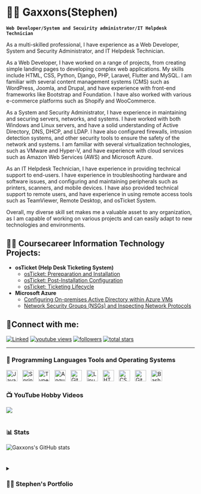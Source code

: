 # 🏄‍♂️ Gaxxons(Stephen)

**`Web Developer/System and Secuirity administrator/IT Helpdesk Technician`**

As a multi-skilled professional, I have experience as a Web Developer, System and Security Administrator, and IT Helpdesk Technician.

As a Web Developer, I have worked on a range of projects, from creating simple landing pages to developing complex web applications. My skills include HTML, CSS, Python, Django, PHP, Laravel, Flutter and MySQL. I am familiar with several content management systems (CMS) such as WordPress, Joomla, and Drupal, and have experience with front-end frameworks like Bootstrap and Foundation. I have also worked with various e-commerce platforms such as Shopify and WooCommerce.

As a System and Security Administrator, I have experience in maintaining and securing servers, networks, and systems. I have worked with both Windows and Linux servers, and have a solid understanding of Active Directory, DNS, DHCP, and LDAP. I have also configured firewalls, intrusion detection systems, and other security tools to ensure the safety of the network and systems. I am familiar with several virtualization technologies, such as VMware and Hyper-V, and have experience with cloud services such as Amazon Web Services (AWS) and Microsoft Azure.

As an IT Helpdesk Technician, I have experience in providing technical support to end-users. I have experience in troubleshooting hardware and software issues, and configuring and maintaining peripherals such as printers, scanners, and mobile devices. I have also provided technical support to remote users, and have experience in using remote access tools such as TeamViewer, Remote Desktop, and osTicket System.

Overall, my diverse skill set makes me a valuable asset to any organization, as I am capable of working on various projects and can easily adapt to new technologies and environments.

<h2>👨‍💻 Coursecareer Information Technology Projects:</h2>

- <b>osTicket (Help Desk Ticketing System)</b>
  - [osTicket: Prereparation and Installation](https://github.com/gaxxons/osticket-prep)
  - [osTicket: Post-Installation Configuration](https://github.com/gaxxons/osticket-post-install-config)
  - [osTicket: Ticketing Lifecycle ](https://github.com/gaxxons/osticketing)
- <b>Microsoft Azure</b>
  - [Configuring On-premises Active Directory within Azure VMs](https://github.com/joshmadakorcc/configure-ad)
  - [Network Security Groups (NSGs) and Inspecting Network Protocols](https://github.com/joshmadakorcc/azure-network-protocols)

<h2>🤳Connect with me:</h2>

[linkedin]: https://www.linkedin.com/in/stephen-gyamfi-donkor/

   <p align="left">
      <a href="https://www.linkedin.com/in/stephen-gyamfi-donkor/">
         <img alt="Linked" title="My LinkedIn Profile" src="https://custom-icon-badges.demolab.com/youtube/channel/subscribers/UC2WHjPDvbE6O328n17ZGcfg?color=%80D2E5&label=CONNECT&logo=video&logoColor=white&style=for-the-badge&labelColor=2986CC"/></a> 
      <a href="https://www.youtube.com/@SDCTechCasteeve">
         <img alt="youtube views" title="YouTube views" src="https://custom-icon-badges.demolab.com/youtube/channel/views/UC2WHjPDvbE6O328n17ZGcfg?color=%23E1AD0E&logo=eye&logoColor=white&style=for-the-badge&labelColor=C79600"/></a> 
      <a href="https://github.com/Gaxxons?tab=followers">
         <img alt="followers" title="Follow me on Github" src="https://custom-icon-badges.demolab.com/github/followers/Gaxxons?color=236ad3&labelColor=1155ba&style=for-the-badge&logo=person-add&label=Follow&logoColor=white"/></a>
      <a href="https://github.com/gaxxons?tab=repositories&sort=stargazers">
         <img alt="total stars" title="Total stars on GitHub" src="https://custom-icon-badges.demolab.com/github/stars/gaxxons?color=55960c&style=for-the-badge&labelColor=488207&logo=star"/></a>
   </p>

---

### 🧰 Programming Languages Tools and Operating Systems

<img align="left" alt="Java" width="30px" style="padding-right:10px;" src="https://cdn.jsdelivr.net/gh/devicons/devicon/icons/python/python-original.svg"/>
<img align="left" alt="Spring" width="30px" style="padding-right:10px;" src="https://cdn.jsdelivr.net/gh/devicons/devicon/icons/php/php-original.svg" />
<img align="left" alt="TypeScript" width="30px" style="padding-right:10px;" src="https://cdn.jsdelivr.net/gh/devicons/devicon/icons/flutter/flutter-original.svg" />
<img align="left" alt="Angular" width="30px" style="padding-right:10px;" src="https://cdn.jsdelivr.net/gh/devicons/devicon/icons/bootstrap/bootstrap-original.svg" />
<img align="left" alt="Git" width="30px" style="padding-right:10px;" src="https://cdn.jsdelivr.net/gh/devicons/devicon/icons/vscode/vscode-original.svg" />
<img align="left" alt="Linux" width="30px" style="padding-right:10px;" src="https://cdn.jsdelivr.net/gh/devicons/devicon/icons/linux/linux-original.svg" />
<img align="left" alt="HTML" width="30px" style="padding-right:10px;" src="https://cdn.jsdelivr.net/gh/devicons/devicon/icons/html5/html5-plain.svg" />
<img align="left" alt="CSS" width="30px" style="padding-right:10px;" src="https://cdn.jsdelivr.net/gh/devicons/devicon/icons/css3/css3-plain.svg" />
<img align="left" alt="GitHub" width="30px" style="padding-right:10px;" src="https://cdn.jsdelivr.net/gh/devicons/devicon/icons/github/github-original.svg" />
<img align="left" alt="Bash" width="30px" style="padding-right:10px;" src="https://cdn.jsdelivr.net/gh/devicons/devicon/icons/bash/bash-original.svg" />
<br />

#

### 📺  YouTube Hobby Videos

<!-- BEGIN YOUTUBE-CARDS -->


<!-- END YOUTUBE-CARDS -->

[<img src="https://custom-icon-badges.demolab.com/badge/-Subscribe%20For%20More-red?style=for-the-badge&logo=video&logoColor=white"/>](www.youtube.com/c/SDCTechCasteeve?sub_confirmation=1)

#

### 📊 Stats

![Gaxxons's GitHub stats](https://github-readme-stats.vercel.app/api?username=gaxxons&show_icons=true&theme=gruvbox)

<!-- ![GitHub Streak](https://streak-stats.demolab.com?user=gaxxons&theme=gruvbox&border_radius=4.5) -->

#

<details>
 <summary><h3>👨‍💻 Stephen's Portfolio</h3></summary>
A CompTIA Security + and AWS Certified Cloud Practitioner. Well-versed in physical and remote analysis with strong critical thinking, communication, and people skills. A skilled System and Security administrator with expertise in Help Desk Suppoort,  viruses, and a wide range of vulnerabilities and threats. Able to thrive in fast-paced and challenging environments where accuracy and efficiency matter. Results-driven IT professional with notable success in planning, analysis, and implementation of security initiatives.

[Projects]: https://www.solitechs.com/
            https://www.eltarah.com/
            https://prestigesuitehotel.com/
[website]: https://sdcomprotech.com/
